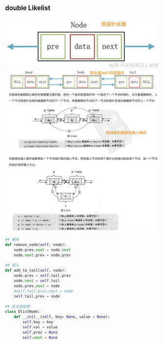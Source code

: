 ## double Likelist
![a](https://github.com/SSRRBB/Leetcode/blob/main/Images/160.png)
![a](https://github.com/SSRRBB/Leetcode/blob/main/Images/161.png)
![a](https://github.com/SSRRBB/Leetcode/blob/main/Images/162.png)

```python
## 删除
def remove_node(self, node):
    node.prev.next = node.next
    node.next.prev = node.prev
    
## 插入
def add_to_tail(self, node):
    node.prev = self.tail.prev 
    node.next = self.tail 
    node.prev.next = node 
    #self.tail.prev.next = node
    self.tail.prev = node

## 定义双链表
class DlistNode:
    def __init__(self, key= None, value = None):
        self.key = key
        self.val = value
        self.prev = None
        self.next = None

```
